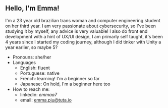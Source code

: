## Hello, I'm Emma!
I'm a 23 year old brazilian trans woman and computer engineering student on her third year. I am very passionate about cybersecurity, so I've been studying it by myself, any advice is very valuable! I also do front end development with a hint of UX/UI design, I am primarly self taught, it's been 4 years since I started my coding journey, although I did tinker with Unity a year earlier, so maybe 5?
- Pronouns: she/her
- Languages
  - English: fluent
  - Portuguese: native
  - French: learning! I'm a beginner so far
  - Japanese: On hold, I'm a beginner here too
- How to reach me:
  - linkedin: *emmaa7*
  - email: [emma.pju@tuta.io](emma.pju@tuta.io)
<!--
**emmaa5/emmaa5** is a ✨ _special_ ✨ repository because its `README.md` (this file) appears on your GitHub profile.

Here are some ideas to get you started:

- 
- 👯 I’m looking to collaborate on ...
- 🤔 I’m looking for help with ...
- 💬 Ask me about ...
- 📫 How to reach me: ...
- 😄 Pronouns: ...
- ⚡ Fun fact: ...
-->
